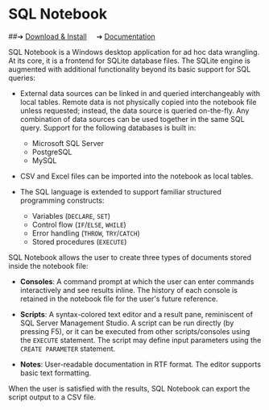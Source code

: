 # SQL Notebook
##➔ [Download & Install](http://sqlnotebook.com/install/setup.exe) &nbsp;&nbsp;&nbsp; ➔ [Documentation](https://github.com/electroly/sqlnotebook/wiki)

SQL Notebook is a Windows desktop application for ad hoc data wrangling.  At its core, it is a frontend for SQLite database files.  The SQLite engine is augmented with additional functionality beyond its basic support for SQL queries:

- External data sources can be linked in and queried interchangeably with local tables.  Remote data is not physically copied into the notebook file unless requested; instead, the data source is queried on-the-fly.  Any combination of data sources can be used together in the same SQL query.  Support for the following databases is built in:  

    - Microsoft SQL Server
    - PostgreSQL
    - MySQL

- CSV and Excel files can be imported into the notebook as local tables.

- The SQL language is extended to support familiar structured programming constructs:
    - Variables (`DECLARE`, `SET`)
    - Control flow (`IF`/`ELSE`, `WHILE`)
    - Error handling (`THROW`, `TRY`/`CATCH`)
    - Stored procedures (`EXECUTE`)

SQL Notebook allows the user to create three types of documents stored inside the notebook file:

- **Consoles**: A command prompt at which the user can enter commands interactively and see results inline.  The history of each console is retained in the notebook file for the user's future reference.

- **Scripts**: A syntax-colored text editor and a result pane, reminiscent of SQL Server Management Studio.  A script can be run directly (by pressing F5), or it can be executed from other scripts/consoles using the `EXECUTE` statement.  The script may define input parameters using the `CREATE PARAMETER` statement.

- **Notes**: User-readable documentation in RTF format.  The editor supports basic text formatting.

When the user is satisfied with the results, SQL Notebook can export the script output to a CSV file.
